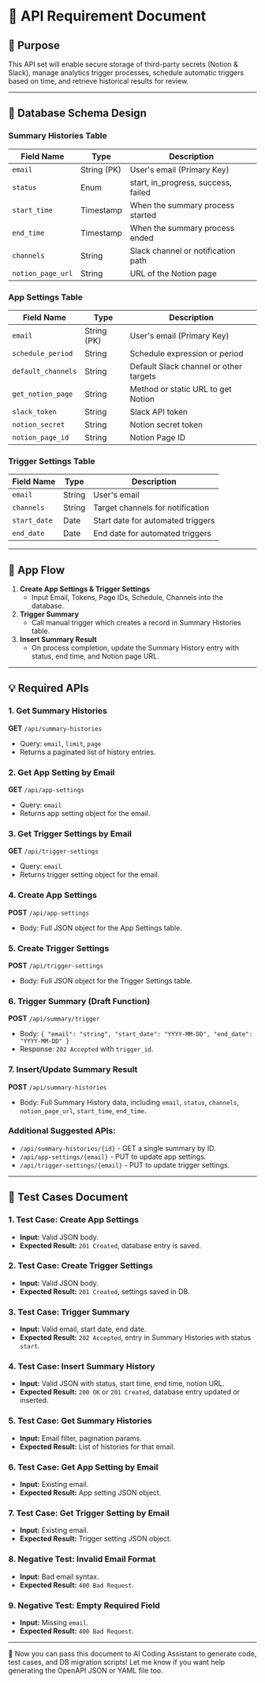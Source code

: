 # 📘 API Requirement Document

## 🌟 Purpose
This API set will enable secure storage of third-party secrets (Notion & Slack), manage analytics trigger processes, schedule automatic triggers based on time, and retrieve historical results for review.

---

## 📌 Database Schema Design

### Summary Histories Table
| Field Name          | Type        | Description                           |
|----------------------|-------------|---------------------------------------|
| `email`              | String (PK) | User's email (Primary Key)            |
| `status`             | Enum        | start, in_progress, success, failed   |
| `start_time`         | Timestamp   | When the summary process started      |
| `end_time`           | Timestamp   | When the summary process ended        |
| `channels`           | String      | Slack channel or notification path    |
| `notion_page_url`    | String      | URL of the Notion page                |

### App Settings Table
| Field Name           | Type        | Description                           |
|-----------------------|-------------|---------------------------------------|
| `email`               | String (PK) | User's email (Primary Key)            |
| `schedule_period`     | String      | Schedule expression or period         |
| `default_channels`    | String      | Default Slack channel or other targets|
| `get_notion_page`     | String      | Method or static URL to get Notion    |
| `slack_token`         | String      | Slack API token                       |
| `notion_secret`       | String      | Notion secret token                   |
| `notion_page_id`      | String      | Notion Page ID                        |

### Trigger Settings Table
| Field Name           | Type        | Description                           |
|-----------------------|-------------|---------------------------------------|
| `email`               | String      | User's email                          |
| `channels`            | String      | Target channels for notification      |
| `start_date`          | Date        | Start date for automated triggers     |
| `end_date`            | Date        | End date for automated triggers       |

---

## 🚀 App Flow

1. **Create App Settings & Trigger Settings**
    - Input Email, Tokens, Page IDs, Schedule, Channels into the database.
2. **Trigger Summary**
    - Call manual trigger which creates a record in Summary Histories table.
3. **Insert Summary Result**
    - On process completion, update the Summary History entry with status, end time, and Notion page URL.

---

## 💡 Required APIs

### 1. Get Summary Histories
**GET** `/api/summary-histories`
- Query: `email`, `limit`, `page`
- Returns a paginated list of history entries.

### 2. Get App Setting by Email
**GET** `/api/app-settings`
- Query: `email`
- Returns app setting object for the email.

### 3. Get Trigger Settings by Email
**GET** `/api/trigger-settings`
- Query: `email`
- Returns trigger setting object for the email.

### 4. Create App Settings
**POST** `/api/app-settings`
- Body: Full JSON object for the App Settings table.

### 5. Create Trigger Settings
**POST** `/api/trigger-settings`
- Body: Full JSON object for the Trigger Settings table.

### 6. Trigger Summary (Draft Function)
**POST** `/api/summary/trigger`
- Body: `{ "email": "string", "start_date": "YYYY-MM-DD", "end_date": "YYYY-MM-DD" }`
- Response: `202 Accepted` with `trigger_id`.

### 7. Insert/Update Summary Result
**POST** `/api/summary-histories`
- Body: Full Summary History data, including `email`, `status`, `channels`, `notion_page_url`, `start_time`, `end_time`.

### Additional Suggested APIs:
- `/api/summary-histories/{id}` - GET a single summary by ID.
- `/api/app-settings/{email}` - PUT to update app settings.
- `/api/trigger-settings/{email}` - PUT to update trigger settings.

---

## 🔢 Test Cases Document

### 1. Test Case: Create App Settings
- **Input:** Valid JSON body.
- **Expected Result:** `201 Created`, database entry is saved.

### 2. Test Case: Create Trigger Settings
- **Input:** Valid JSON body.
- **Expected Result:** `201 Created`, settings saved in DB.

### 3. Test Case: Trigger Summary
- **Input:** Valid email, start date, end date.
- **Expected Result:** `202 Accepted`, entry in Summary Histories with status `start`.

### 4. Test Case: Insert Summary History
- **Input:** Valid JSON with status, start time, end time, notion URL.
- **Expected Result:** `200 OK` or `201 Created`, database entry updated or inserted.

### 5. Test Case: Get Summary Histories
- **Input:** Email filter, pagination params.
- **Expected Result:** List of histories for that email.

### 6. Test Case: Get App Setting by Email
- **Input:** Existing email.
- **Expected Result:** App setting JSON object.

### 7. Test Case: Get Trigger Setting by Email
- **Input:** Existing email.
- **Expected Result:** Trigger setting JSON object.

### 8. Negative Test: Invalid Email Format
- **Input:** Bad email syntax.
- **Expected Result:** `400 Bad Request`.

### 9. Negative Test: Empty Required Field
- **Input:** Missing `email`.
- **Expected Result:** `400 Bad Request`.

---

🚀 Now you can pass this document to AI Coding Assistant to generate code, test cases, and DB migration scripts! Let me know if you want help generating the OpenAPI JSON or YAML file too.

